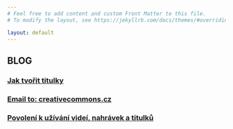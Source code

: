 ```yaml
---
# Feel free to add content and custom Front Matter to this file.
# To modify the layout, see https://jekyllrb.com/docs/themes/#overriding-theme-defaults

layout: default
---
```


## BLOG

<div id="blog" markdown="1" >
<div class="no-link-underline" markdown="1" >
<!--### [Jak tvořit titulky](jak-tvorit-titulky.html) <br>-->

### [Jak tvořit titulky](titulky-pro-cteni.html) <br>

### [Email to: creativecommons.cz](email-cc.html) <br>

### [Povolení k užívání videí, nahrávek a titulků](povoleni-ke-tvorbe.html) <br>

</div>
</div>
